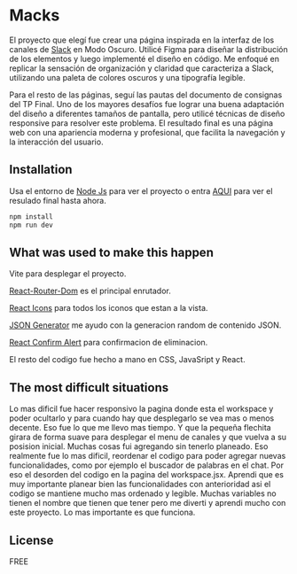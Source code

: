 # Macks

El proyecto que elegí fue crear una página inspirada en la interfaz de los canales de [Slack](https://app.slack.com/) en Modo Oscuro. Utilicé Figma para diseñar la distribución de los elementos y luego implementé el diseño en código. Me enfoqué en replicar la sensación de organización y claridad que caracteriza a Slack, utilizando una paleta de colores oscuros y una tipografía legible.

Para el resto de las páginas, seguí las pautas del documento de consignas del TP Final. Uno de los mayores desafíos fue lograr una buena adaptación del diseño a diferentes tamaños de pantalla, pero utilicé técnicas de diseño responsive para resolver este problema. El resultado final es una página web con una apariencia moderna y profesional, que facilita la navegación y la interacción del usuario.

## Installation

Usa el entorno de [Node Js](https://nodejs.org/en/download/package-manager) para ver el proyecto o entra [AQUI](https://slack-clone-macks-v2.vercel.app/) para ver el resulado final hasta ahora.

```bash
npm install
npm run dev
```

## What was used to make this happen

Vite para desplegar el proyecto.

[React-Router-Dom](https://reactrouter.com/en/main) es el principal enrutador.

[React Icons](https://react-icons.github.io/react-icons/) para todos los iconos que estan a la vista.

[JSON Generator](https://json-generator.com/#) me ayudo con la generacion random de contenido JSON.

[React Confirm Alert](https://www.npmjs.com/package/react-confirm-alert) para confirmacion de eliminacion.

El resto del codigo fue hecho a mano en CSS, JavaSript y React.

## The most difficult situations

Lo mas dificil fue hacer responsivo la pagina donde esta el workspace y poder ocultarlo y para cuando hay que desplegarlo se vea mas o menos decente. Eso fue lo que me llevo mas tiempo. Y que la pequeña flechita girara de forma suave para desplegar el menu de canales y que vuelva a su posision inicial.
Muchas cosas fui agregando sin tenerlo planeado. Eso realmente fue lo mas dificil, reordenar el codigo para poder agregar nuevas funcionalidades, como por ejemplo el buscador de palabras en el chat. Por eso el desorden del codigo en la pagina del workspace.jsx.
Aprendi que es muy importante planear bien las funcionalidades con anterioridad asi el codigo se mantiene mucho mas ordenado y legible. Muchas variables no tienen el nombre que tienen que tener pero me diverti y aprendi mucho con este proyecto. Lo mas importante es que funciona.

## License

FREE
